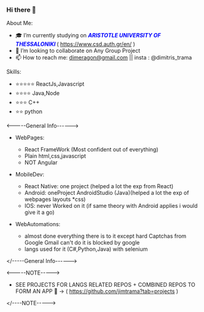 ### Hi there 👋

About Me:

- 🎓 I’m currently studying on <b> <i> <font color="blue"> ARISTOTLE UNIVERSITY OF THESSALONIKI </font> </i></b> ( https://www.csd.auth.gr/en/ )
- 👯 I’m looking to collaborate on Any Group Project
- 📫 How to reach me: dimeragon@gmail.com || insta : @dimitris_trama

Skills:

- ⭐⭐⭐⭐⭐ ReactJs,Javascript
- ⭐⭐⭐⭐   Java,Node
- ⭐⭐⭐     C++
- ⭐⭐       python

<-----General Info------>
- WebPages:
	- React FrameWork (Most confident out of everything)
	- Plain html,css,javascript
	- NOT Angular

- MobileDev:
	- React Native:
		one project (helped a lot the exp from React)
	- Android:
		oneProject AndroidStudio (Java)(helped a lot the exp of webpages layouts *css)
	- IOS:
		never Worked on it (if same theory with Android applies i would give it a go)

- WebAutomations:
	- almost done everything there is to it 
	except hard Captchas from Google
	Gmail can't do it is blocked by google 
	- langs used for it (C#,Python,Java) with selenium
  
</-----General Info------>

<-----NOTE----->
- SEE PROJECTS FOR LANGS RELATED REPOS + COMBINED REPOS TO FORM AN APP 👀 -> ( https://github.com/jimtrama?tab=projects )</br>

</----NOTE----->
            



